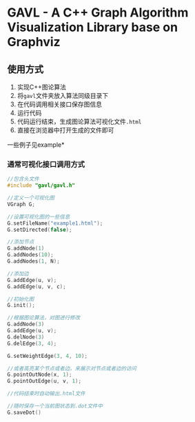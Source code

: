 # GAVL - A C++ Graph Algorithm Visualization Library base on Graphviz

## 使用方式

1. 实现C++图论算法
2. 将`gavl`文件夹放入算法同级目录下
3. 在代码调用相关接口保存图信息
4. 运行代码
5. 代码运行结束，生成图论算法可视化文件`.html`
6. 直接在浏览器中打开生成的文件即可

一些例子见example*

### 通常可视化接口调用方式

``` c++
//包含头文件
#include "gavl/gavl.h"

//定义一个可视化图
VGraph G;

//设置可视化图的一些信息
G.setFileName("example1.html");
G.setDirected(false);

//添加节点
G.addNode(1)
G.addNodes(10);
G.addNodes(1, N);

//添加边
G.addEdge(u, v);
G.addEdge(u, v, c);

//初始化图
G.init();

//根据图论算法，对图进行修改
G.addNode(3)
G.addEdge(u, v);
G.delNode(3)
G.delEdge(3, 4);

G.setWeightEdge(3, 4, 10);

//或者高亮某个节点或者边，来展示对节点或者边的访问
G.pointOutNode(x, 1);
G.pointOutEdge(u, v, 1);

//代码结束时自动输出.html文件

//随时保存一个当前图状态到.dot文件中
G.saveDot()
```
